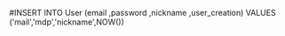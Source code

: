 #INSERT INTO User (email ,password ,nickname ,user_creation) VALUES ('mail','mdp','nickname',NOW())
